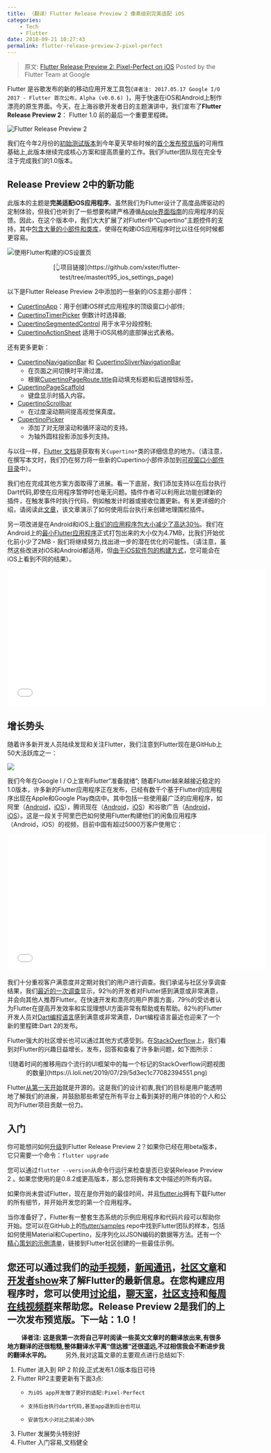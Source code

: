 ```yaml
---
title: （翻译）Flutter Release Preview 2 像素级别完美适配 iOS
categories: 
    - Tech
    - Flutter
date: 2018-09-21 10:27:43
permalink: flutter-release-preview-2-pixel-perfect
---
```


> 原文:  [Flutter Release Preview 2: Pixel-Perfect on iOS](https://developers.googleblog.com/2018/09/flutter-release-preview-2-pixel-perfect.html)
> Posted by the Flutter Team at Google

Flutter 是谷歌发布的新的移动应用开发工具包(`译者注: 2017.05.17 Google I/O 2017 - Flutter 首次公布，Alpha (v0.0.6) `)，用于快速在iOS和Android上制作漂亮的原生界面。今天，在上海谷歌开发者日的主题演讲中，我们宣布了**Flutter Release Preview 2**： Flutter 1.0 前的最后一个重要里程碑。

![Flutter Release Preview 2](https://i.loli.net/2019/07/29/5d3ec13ba989726993.png)

我们在今年2月份的[初始测试版本](https://medium.com/flutter-io/announcing-flutter-beta-1-build-beautiful-native-apps-dc142aea74c0)到今年夏天早些时候的[首个发布预览版](https://developers.googleblog.com/2018/06/flutter-release-preview-1-live-from.html)的可用性基础上,此版本继续完成核心方案和提高质量的工作。我们Flutter团队现在完全专注于完成我们的1.0版本。

<!-- more -->

## Release Preview 2中的新功能

此版本的主题是**完美适配iOS应用程序**。虽然我们为Flutter设计了高度品牌驱动的定制体验，但我们也听到了一些想要构建严格遵循[Apple界面指南](https://developer.apple.com/design/human-interface-guidelines/ios/overview/themes/)的应用程序的反馈。因此，在这个版本中，我们大大扩展了对Flutter中“Cupertino”主题控件的支持，其中[包含大量的小部件和类库](https://docs.flutter.io/flutter/cupertino/cupertino-library.html)，使得在构建iOS应用程序时比以往任何时候都更容易。

![使用Flutter构建的iOS设置页](https://s1.ax1x.com/2018/09/21/inwage.gif)

<center>[👆项目链接](https://github.com/xster/flutter-test/tree/master/t95_ios_settings_page)</center>  
   

以下是Flutter Release Preview 2中添加的一些新的iOS主题小部件：

- [CupertinoApp](https://docs.flutter.io/flutter/cupertino/CupertinoApp-class.html)：用于创建iOS样式应用程序的顶级窗口小部件;
- [CupertinoTimerPicker](https://docs.flutter.io/flutter/cupertino/CupertinoTimerPicker-class.html) 倒数计时选择器;
- [CupertinoSegmentedControl](https://docs.flutter.io/flutter/cupertino/CupertinoSegmentedControl-class.html) 用于水平分段控制;
- [CupertinoActionSheet](https://docs.flutter.io/flutter/cupertino/CupertinoActionSheet-class.html) 适用于iOS风格的底部弹出式表格。

还有更多更新：

- [CupertinoNavigationBar](https://docs.flutter.io/flutter/cupertino/CupertinoNavigationBar-class.html) 和 [CupertinoSliverNavigationBar](https://docs.flutter.io/flutter/cupertino/CupertinoSliverNavigationBar-class.html)
    - 在页面之间切换时平滑过渡。
    - 根据[CupertinoPageRoute.title](https://docs.flutter.io/flutter/cupertino/CupertinoPageRoute/title.html)自动填充标题和后退按钮标签。
- [CupertinoPageScaffold](https://docs.flutter.io/flutter/cupertino/CupertinoPageScaffold-class.html)
    - 键盘显示时插入内容。
- [CupertinoScrollbar](https://docs.flutter.io/flutter/cupertino/CupertinoScrollbar-class.html)
    - 在过度滚动期间提高视觉保真度。
- [CupertinoPicker](https://docs.flutter.io/flutter/cupertino/CupertinoPicker-class.html)
    - 添加了对无限滚动和循环滚动的支持。
    - 为轴外圆柱投影添加多列支持。

与以往一样，[Flutter 文档](https://docs.flutter.io/flutter/cupertino/cupertino-library.html)是获取有关`Cupertino*`类的详细信息的地方。（请注意，在撰写本文时，我们仍在努力将一些新的Cupertino小部件添加到[可视窗口小部件目录](https://flutter.io/widgets/cupertino/)中）。

我们也在完成其他方案方面取得了进展。看一下底层，我们添加支持以在后台执行Dart代码,即使在应用程序暂停时也毫无问题。插件作者可以利用此功能创建新的插件，在触发事件时执行代码，例如触发计时器或接收位置更新。有关更详细的介绍，请阅读此[文章](https://medium.com/flutter-io/executing-dart-in-the-background-with-flutter-plugins-and-geofencing-2b3e40a1a124)，该文章演示了如何使用后台执行来创建地理围栏插件。

另一项改进是在Android和iOS上[我们的应用程序包大小减少了高达30％](https://github.com/flutter/flutter/issues/16833#issuecomment-410103493)。我们在Android上的[最小Flutter应用程序](https://github.com/flutter/flutter/tree/60d223c20c44424e3c8031d019270d22bab35df6/examples/hello_world)正式打包出来的大小仅为4.7MB，比我们开始优化前小少了2MB - 我们将继续努力,找出进一步的潜在优化的可能性。（请注意，虽然这些改进对iOS和Android都适用，但[由于iOS软件包的构建方式](https://github.com/flutter/flutter/issues/16833#issuecomment-410103493)，您可能会在iOS上看到不同的结果）。

<iframe width="594" height="315" src="//player.bilibili.com/player.html?aid=32140785&cid=56229899&page=1" scrolling="no" border="0" frameborder="no" framespacing="0" allowfullscreen> </iframe>

## 增长势头

随着许多新开发人员陆续发现和关注Flutter，我们注意到Flutter现在是GitHub上50大活跃库之一：

![](https://i.loli.net/2019/07/29/5d3ec1999ec7b37699.png)

我们今年在Google I / O上宣布Flutter“准备就绪”; 随着Flutter越来越接近稳定的1.0版本，许多新的Flutter应用程序正在发布，已经有数千个基于Flutter的应用程序出现在Apple和Google Play商店中。其中包括一些使用最广泛的应用程序，如阿里（[Android](https://play.google.com/store/apps/details?id=com.taobao.idlefish)，[iOS](https://itunes.apple.com/cn/app/%E9%97%B2%E9%B1%BC-%E6%8C%82%E9%97%B2%E9%B1%BC-%E9%97%B2%E7%BD%AE%E8%83%BD%E6%8D%A2%E9%92%B1/id510909506?mt=8)），腾讯现在（[Android](https://play.google.com/store/apps/details?id=com.tencent.now)，[iOS](https://itunes.apple.com/us/app/%E8%85%BE%E8%AE%AFnow%E7%9B%B4%E6%92%AD-%E8%BF%99%E6%98%AF%E6%88%91%E7%9A%84%E6%97%B6%E5%88%BB/id1097492828?mt=8)）和谷歌广告（[Android](https://play.google.com/store/apps/details?id=com.google.android.apps.adwords)，[iOS](https://itunes.apple.com/us/app/google-ads/id1037457231?mt=8)）。这是一段关于阿里巴巴如何使用Flutter构建他们的闲鱼应用程序（Android，iOS）的视频，目前中国有超过5000万客户使用它：

<iframe width="594" height="315" src="//player.bilibili.com/player.html?aid=32140486&cid=56229199&page=1" scrolling="no" border="0" frameborder="no" framespacing="0" allowfullscreen> </iframe>

我们十分重视客户满意度并定期对我们的用户进行调查。我们承诺与社区分享调查结果，我们[最近的一次调查](https://medium.com/flutter-io/what-weve-learned-from-the-july-2018-flutter-user-survey-cbbf1e04370c)显示，92％的开发者对Flutter感到满意或非常满意，并会向其他人推荐Flutter。在快速开发和漂亮的用户界面方面，79％的受访者认为Flutter在提高开发效率和实现理想UI方面非常有帮助或有帮助。82％的Flutter开发人员对[Dart编程语言](https://medium.com/dartlang/dart-2-stable-and-the-dart-web-platform-3775d5f8eac7)感到满意或非常满意，Dart编程语言最近也迎来了一个新的里程碑:Dart 2的发布。

Flutter强大的社区增长也可以通过其他方式感受到。在[StackOverflow](https://stackoverflow.com/questions/tagged/flutter)上，我们看到对Flutter的兴趣日益增长，发布，回答和查看了许多新问题，如下图所示：

<center>![随着时间的推移用四个流行的UI框架中的每一个标记的StackOverflow问题视图的数量](https://i.loli.net/2019/07/29/5d3ec1c77082394551.png)
</center>

Flutter[从第一天开始](https://github.com/flutter/engine/commit/20cc569f5961d4e896cb2f4651fd2049066bd47c)就是开源的。这是我们的设计初衷,我们的目标是用户能透明地了解我们的进展，并鼓励那些希望在所有平台上看到美好的用户体验的个人和公司为Flutter项目贡献一份力。

## 入门

你可能想问如何[升级](https://flutter.io/upgrading/)到Flutter Release Preview 2？如果你已经在用beta版本，它只需要一个命令：`flutter upgrade`

您可以通过`flutter --version`从命令行运行来检查是否已安装Release Preview 2 。如果您使用的是0.8.2或更高版本，那么您将拥有本文中描述的所有内容。

如果你尚未尝试Flutter，现在是你开始的最佳时间，并且[flutter.io](https://flutter.io/get-started/install/)拥有下载Flutter的所有细节，并开始开发您的第一个应用程序。

当你准备好了，Flutter有一整套生态系统的示例应用程序和代码片段可以帮助你开始。您可以在GitHub上的[flutter/samples](flutter/samples) repo中找到Flutter团队的样本，包括如何使用Material和Cupertino，反序列化以JSON编码的数据等方法。还有一个[精心策划的示例清单](https://github.com/flutter/samples/blob/master/INDEX.md)，链接到Flutter社区创建的一些最佳示例。

您还可以通过我们的[动手视频](https://www.youtube.com/playlist?list=PLOU2XLYxmsIJ7dsVN4iRuA7BT8XHzGtCr)，[新闻通讯](https://flutterweekly.net/)，[社区文章](https://medium.com/flutter-community)和[开发者show](https://www.youtube.com/watch?v=yr8F2S3Amas)来了解Flutter的最新信息。在您构建应用程序时，您可以使用[讨论组](https://groups.google.com/forum/#!forum/flutter-dev)，[聊天室](https://gitter.im/flutter/flutter)，[社区支持](https://stackoverflow.com/questions/tagged/flutter)和[每周在线视频群](https://medium.com/flutter-community/humpdayqanda-live-help-for-flutter-00-00-23-59-utc-every-single-wednesday-5864fb417838)来帮助您。Release Preview 2是我们的上一次发布预览版。下一站：1.0！
　　
　　
-------

　　
**译者注: 这是我第一次将自己平时阅读一些英文文章时的翻译放出来,有很多地方翻译的还很粗糙,整体翻译水平离“信达雅”还很遥远,不过相信我会不断进步我的翻译水平的。**
　　
另外,我对这篇文章的主要观点进行总结如下:
1. Flutter 进入到 RP 2 阶段,正式发布1.0版本指日可待
2. Flutter RP2主要更新有下面3点:
     *     为iOS app开发做了更好的适配:Pixel-Perfect
     *     支持后台执行dart代码,甚至app退到后台也可以
     *     安装包大小对比之前减小30%
1. Flutter 发展势头特别好
2. Flutter 入门容易,文档健全